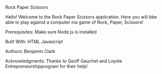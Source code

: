 Rock Paper Scissors


Hello! 
Welcome to the Rock Paper Scissors application. Here you will bbe able to play against a computer ina game of Rock, Paper, Scissors!

Prerequisites:
Make sure Node.js is installed

Built With:
HTML
Javascript


Authors:
Benjamin Clark

Acknowledgments:
Thanks to Geoff Gauchet and Loyola Entrepreneurshipprogram for their help!
